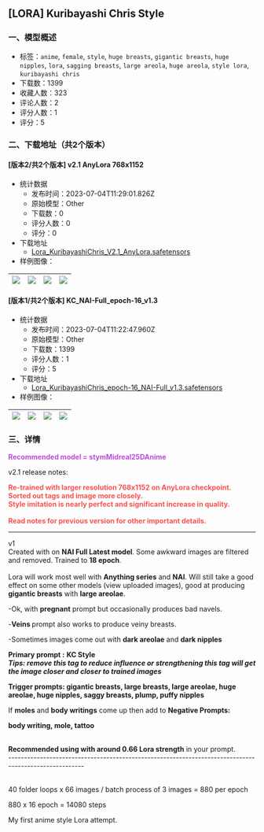 ## [LORA] Kuribayashi Chris Style
### 一、模型概述

- 标签：`anime`, `female`, `style`, `huge breasts`, `gigantic breasts`, `huge nipples`, `lora`, `sagging breasts`, `large areola`, `huge areola`, `style lora`, `kuribayashi chris`
- 下载数：1399
- 收藏人数：323
- 评论人数：2
- 评分人数：1
- 评分：5

### 二、下载地址（共2个版本）

#### [版本2/共2个版本] v2.1 AnyLora 768x1152

- 统计数据
  - 发布时间：2023-07-04T11:29:01.826Z
  - 原始模型：Other
  - 下载数：0
  - 评分人数：0
  - 评分：0
- 下载地址
  - [Lora_KuribayashiChris_V2.1_AnyLora.safetensors](https://civitai.com/api/download/models/110028)
- 样例图像：

| <img src="https://image.civitai.com/xG1nkqKTMzGDvpLrqFT7WA/b7a55f33-0364-4d63-88ec-28fd00d7ac6b/width=450/1402754.jpeg" /> | <img src="https://image.civitai.com/xG1nkqKTMzGDvpLrqFT7WA/f0bc7548-cb0a-498d-a32b-914b300260d2/width=450/1402721.jpeg" /> | <img src="https://image.civitai.com/xG1nkqKTMzGDvpLrqFT7WA/e4fadfb3-7e66-4b17-b3c1-e0c01c15d4fd/width=450/1402787.jpeg" /> | <img src="https://image.civitai.com/xG1nkqKTMzGDvpLrqFT7WA/9659b18f-77c3-4ebe-9eb9-aea086cba965/width=450/1402726.jpeg" /> |
| ---- | ---- | ---- | ---- |

#### [版本1/共2个版本] KC_NAI-Full_epoch-16_v1.3

- 统计数据
  - 发布时间：2023-07-04T11:22:47.960Z
  - 原始模型：Other
  - 下载数：1399
  - 评分人数：1
  - 评分：5
- 下载地址
  - [Lora_KuribayashiChris_epoch-16_NAI-Full_v1.3.safetensors](https://civitai.com/api/download/models/72013)
- 样例图像：

| <img src="https://image.civitai.com/xG1nkqKTMzGDvpLrqFT7WA/3448bae3-8022-4b8e-8074-3f70430067ad/width=450/812071.jpeg" /> | <img src="https://image.civitai.com/xG1nkqKTMzGDvpLrqFT7WA/7a02181e-2d91-4c1e-b0f6-a6d52804394a/width=450/804660.jpeg" /> | <img src="https://image.civitai.com/xG1nkqKTMzGDvpLrqFT7WA/f24f8288-b542-4e00-917f-5a23c4b3bb8d/width=450/812074.jpeg" /> | <img src="https://image.civitai.com/xG1nkqKTMzGDvpLrqFT7WA/c19adf61-48d5-42df-a82a-88d72c6ad656/width=450/804643.jpeg" /> |
| ---- | ---- | ---- | ---- |


### 三、详情
<p><strong><span style="color:rgb(190, 75, 219)">Recommended model = stymMidreal25DAnime</span></strong><br /></p><p>v2.1 release notes:</p><p><strong><span style="color:#fa5252">Re-trained with larger resolution 768x1152 on AnyLora checkpoint.<br />Sorted out tags and image more closely.<br />Style imitation is nearly perfect and significant increase in quality.<br /><br />Read notes for previous version for other important details.</span></strong></p><p></p><hr /><p>v1<br />Created with on <strong>NAI Full Latest model</strong>. Some awkward images are filtered and removed. Trained to <strong>18 epoch</strong>.<br /><br />Lora will work most well with <strong>Anything series</strong> and <strong>NAI</strong>. Will still take a good effect on some other models (view uploaded images), good at producing <strong>gigantic breasts</strong> with <strong>large areolae</strong>.</p><p></p><p>-Ok, with <strong>pregnant</strong> prompt but occasionally produces bad navels.</p><p>-<strong>Veins </strong>prompt also works to produce veiny breasts.</p><p>-Sometimes images come out with <strong>dark areolae</strong> and <strong>dark nipples</strong></p><p></p><p><strong>Primary prompt :</strong> <strong>KC Style</strong><br /><strong><em>Tips: remove this tag to reduce influence or strengthening this tag will get the image closer and closer to trained images</em></strong><br /></p><p><strong>Trigger prompts: gigantic breasts, large breasts, large areolae, huge areolae, huge nipples, saggy breasts, plump, puffy nipples</strong></p><p></p><p>If <strong>moles</strong> and <strong>body writings</strong> come up then add to <strong>Negative Prompts:</strong></p><p><strong>body writing, mole, tattoo</strong></p><p><br /><strong>Recommended using with around 0.66 Lora strength</strong> in your prompt.<br />------------------------------------------------------------------------------------------------------</p><p><br />40 folder loops x 66 images / batch process of 3 images = 880 per epoch</p><p>880 x 16 epoch = 14080 steps</p><p></p><p>My first anime style Lora attempt.</p>